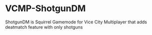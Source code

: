 # VCMP-ShotgunDM
ShotgunDM is Squirrel Gamemode for Vice City Multiplayer that adds deatmatch feature with only shotguns
